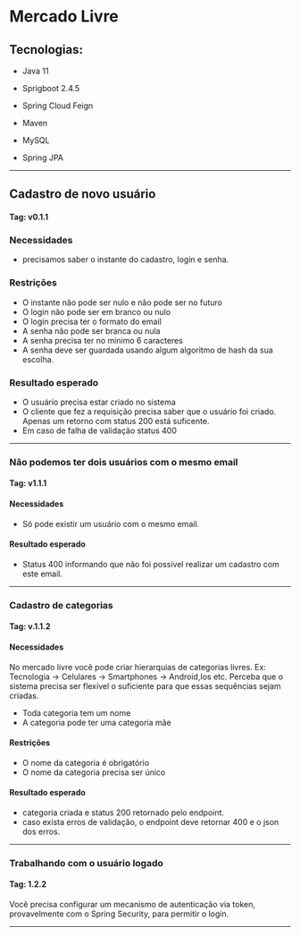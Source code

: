 # Mercado Livre

## Tecnologias:

- Java 11

- Sprigboot 2.4.5

- Spring Cloud Feign

- Maven

- MySQL

- Spring JPA


------

## Cadastro de novo usuário

#### Tag: v0.1.1

### Necessidades

- precisamos saber o instante do cadastro, login e senha.

### Restrições

- O instante não pode ser nulo e não pode ser no futuro
- O login não pode ser em branco ou nulo
- O login precisa ter o formato do email
- A senha não pode ser branca ou nula
- A senha precisa ter no mínimo 6 caracteres
- A senha deve ser guardada usando algum algoritmo de hash da sua escolha.

### Resultado esperado

- O usuário precisa estar criado no sistema
- O cliente que fez a requisição precisa saber que o usuário foi criado. Apenas um retorno com status 200 está suficente.
- Em caso de falha de validação status 400

------

### Não podemos ter dois usuários com o mesmo email

#### Tag: v1.1.1

#### Necessidades

- Só pode existir um usuário com o mesmo email.

#### Resultado esperado

- Status 400 informando que não foi possível realizar um cadastro com este email.

------

### Cadastro de categorias

#### Tag: v.1.1.2

#### Necessidades

No mercado livre você pode criar hierarquias de categorias livres. Ex: Tecnologia -> Celulares -> Smartphones -> Android,Ios etc. Perceba que o sistema precisa ser flexível o suficiente para que essas sequências sejam criadas.

- Toda categoria tem um nome
- A categoria pode ter uma categoria mãe

#### Restrições

- O nome da categoria é obrigatório
- O nome da categoria precisa ser único

#### Resultado esperado

- categoria criada e status 200 retornado pelo endpoint.
- caso exista erros de validação, o endpoint deve retornar 400 e o json dos erros.

------

### Trabalhando com o usuário logado

#### Tag: 1.2.2

Você precisa configurar um mecanismo de autenticação via token, provavelmente com o Spring Security, para permitir o login.

------


